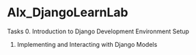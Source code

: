 # Alx_DjangoLearnLab

Tasks
0. Introduction to Django Development Environment Setup
1. Implementing and Interacting with Django Models